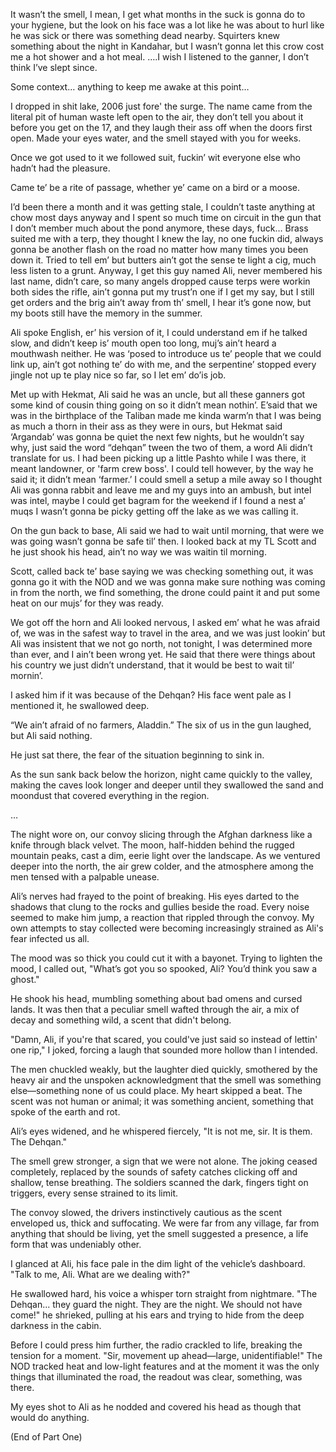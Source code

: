 It wasn’t the smell, I mean, I get what months in the suck is gonna do to your hygiene, but the look on his face was a lot like he was about to hurl like he was sick or there was something dead nearby. Squirters knew something about the night in Kandahar, but I wasn’t gonna let this crow cost me a hot shower and a hot meal. ….I wish I listened to the ganner, I don’t think I’ve slept since.   
  
Some context… anything to keep me awake at this point…  
  
I dropped in shit lake, 2006 just fore' the surge. The name came from the literal pit of human waste left open to the air, they don’t tell you about it before you get on the 17, and they laugh their ass off when the doors first open. Made your eyes water, and the smell stayed with you for weeks.   
  
Once we got used to it we followed suit, fuckin’ wit everyone else who hadn’t had the pleasure.   
  
Came te’ be a rite of passage, whether ye’ came on a bird or a moose.   
  
I’d been there a month and it was getting stale, I couldn’t taste anything at chow most days anyway and I spent so much time on circuit in the gun that I don’t member much about the pond anymore, these days, fuck… Brass suited me with a terp, they thought I knew the lay, no one fuckin did, always gonna be another flash on the road no matter how many times you been down it. Tried to tell em’ but butters ain’t got the sense te light a cig, much less listen to a grunt. Anyway, I get this guy named Ali, never membered his last name, didn’t care, so many angels dropped cause terps were workin both sides the rifle, ain’t gonna put my trust’n one if I get my say, but I still get orders and the brig ain’t away from th’ smell, I hear it’s gone now, but my boots still have the memory in the summer.   
  
Ali spoke English, er’ his version of it, I could understand em if he talked slow, and didn’t keep is’ mouth open too long, muj’s ain’t heard a mouthwash neither. He was ‘posed to introduce us te’ people that we could link up, ain’t got nothing te’ do with me, and the serpentine’ stopped every jingle not up te play nice so far, so I let em’ do’is job.   
  
Met up with Hekmat, Ali said he was an uncle, but all these ganners got some kind of cousin thing going on so it didn’t mean nothin’. E’said that we was in the birthplace of the Taliban made me kinda warm’n that I was being as much a thorn in their ass as they were in ours, but Hekmat said ‘Argandab’ was gonna be quiet the next few nights, but he wouldn’t say why, just said the word “dehqan” tween the two of them, a word Ali didn’t translate for us. I had been picking up a little Pashto while I was there, it meant landowner, or 'farm crew boss'. I could tell however, by the way he said it; it didn’t mean ‘farmer.’ I could smell a setup a mile away so I thought Ali was gonna rabbit and leave me and my guys into an ambush, but intel was intel, maybe I could get bagram for the weekend if I found a nest a’ muqs I wasn’t gonna be picky getting off the lake as we was calling it.   
  
On the gun back to base, Ali said we had to wait until morning, that were we was going wasn’t gonna be safe til’ then. I looked back at my TL Scott and he just shook his head, ain’t no way we was waitin til morning.   
  
Scott, called back te’ base saying we was checking something out, it was gonna go it with the NOD and we was gonna make sure nothing was coming in from the north, we find something, the drone could paint it and put some heat on our mujs’ for they was ready.   
  
We got off the horn and Ali looked nervous, I asked em’ what he was afraid of, we was in the safest way to travel in the area, and we was just lookin’ but Ali was insistent that we not go north, not tonight, I was determined more than ever, and I ain’t been wrong yet. He said that there were things about his country we just didn’t understand, that it would be best to wait til’ mornin’.  
  
I asked him if it was because of the Dehqan? His face went pale as I mentioned it, he swallowed deep.   
  
“We ain’t afraid of no farmers, Aladdin.” The six of us in the gun laughed, but Ali said nothing.   
  
He just sat there, the fear of the situation beginning to sink in.   
  
As the sun sank back below the horizon, night came quickly to the valley, making the caves look longer and deeper until they swallowed the sand and moondust that covered everything in the region.   
  
…   
  
The night wore on, our convoy slicing through the Afghan darkness like a knife through black velvet. The moon, half-hidden behind the rugged mountain peaks, cast a dim, eerie light over the landscape. As we ventured deeper into the north, the air grew colder, and the atmosphere among the men tensed with a palpable unease.  
  
Ali’s nerves had frayed to the point of breaking. His eyes darted to the shadows that clung to the rocks and gullies beside the road. Every noise seemed to make him jump, a reaction that rippled through the convoy. My own attempts to stay collected were becoming increasingly strained as Ali's fear infected us all.  
  
The mood was so thick you could cut it with a bayonet. Trying to lighten the mood, I called out, "What’s got you so spooked, Ali? You’d think you saw a ghost."  
  
He shook his head, mumbling something about bad omens and cursed lands. It was then that a peculiar smell wafted through the air, a mix of decay and something wild, a scent that didn't belong.  
  
"Damn, Ali, if you're that scared, you could've just said so instead of lettin' one rip," I joked, forcing a laugh that sounded more hollow than I intended.  
  
The men chuckled weakly, but the laughter died quickly, smothered by the heavy air and the unspoken acknowledgment that the smell was something else—something none of us could place. My heart skipped a beat. The scent was not human or animal; it was something ancient, something that spoke of the earth and rot.  
  
Ali’s eyes widened, and he whispered fiercely, "It is not me, sir. It is them. The Dehqan."  
  
The smell grew stronger, a sign that we were not alone. The joking ceased completely, replaced by the sounds of safety catches clicking off and shallow, tense breathing. The soldiers scanned the dark, fingers tight on triggers, every sense strained to its limit.  
  
The convoy slowed, the drivers instinctively cautious as the scent enveloped us, thick and suffocating. We were far from any village, far from anything that should be living, yet the smell suggested a presence, a life form that was undeniably other.  
  
I glanced at Ali, his face pale in the dim light of the vehicle’s dashboard. "Talk to me, Ali. What are we dealing with?"  
  
He swallowed hard, his voice a whisper torn straight from nightmare. "The Dehqan... they guard the night. They are the night. We should not have come!" he shrieked, pulling at his ears and trying to hide from the deep darkness in the cabin.  
  
Before I could press him further, the radio crackled to life, breaking the tension for a moment. "Sir, movement up ahead—large, unidentifiable!" The NOD tracked heat and low-light features and at the moment it was the only things that illuminated the road, the readout was clear, something, was there.   


My eyes shot to Ali as he nodded and covered his head as though that would do anything.   
  
(End of Part One)